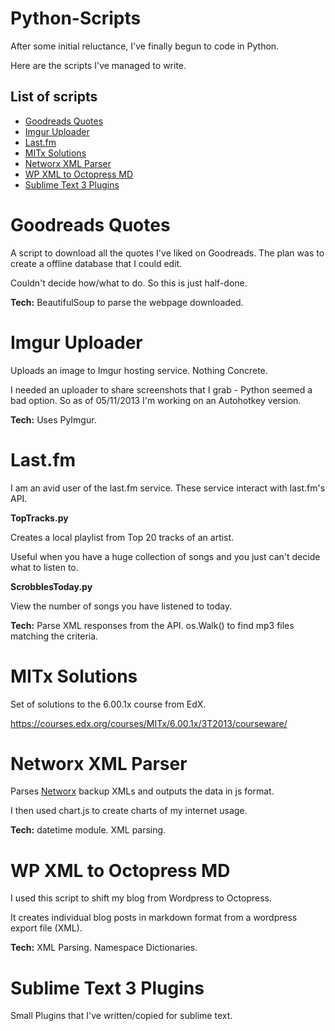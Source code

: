# Python-Scripts

After some initial reluctance, I've finally begun to code in Python.

Here are the scripts I've managed to write.

## List of scripts

* [Goodreads Quotes](#gr)
* [Imgur Uploader](#imgur)
* [Last.fm](#lfm)
* [MITx Solutions](#mitx)
* [Networx XML Parser](#networx)
* [WP XML to Octopress MD](#wp)
* [Sublime Text 3 Plugins](#sublime)

# <a name="gr"></a>Goodreads Quotes

A script to download all the quotes I've liked on Goodreads. The plan was to create a offline database that I could edit.

Couldn't decide how/what to do. So this is just half-done.

**Tech:** BeautifulSoup to parse the webpage downloaded.

# <a name="imgur"></a>Imgur Uploader

Uploads an image to Imgur hosting service. Nothing Concrete.

I needed an uploader to share screenshots that I grab - Python seemed a bad option. So as of 05/11/2013 I'm working on an Autohotkey version.

**Tech:** Uses PyImgur.

# <a name="lfm"></a>Last.fm

I am an avid user of the last.fm service. These service interact with last.fm's API.

**TopTracks.py**

Creates a local playlist from Top 20 tracks of an artist. 

Useful when you have a huge collection of songs and you just can't decide what to listen to.

**ScrobblesToday.py**

View the number of songs you have listened to today.

**Tech:** Parse XML responses from the API. os.Walk() to find mp3 files matching the criteria.

# <a name="mitx"></a>MITx Solutions

Set of solutions to the 6.00.1x course from EdX.

https://courses.edx.org/courses/MITx/6.00.1x/3T2013/courseware/
 
# <a name="networx"></a>Networx XML Parser

Parses [Networx](http://www.softperfect.com/products/networx) backup XMLs and outputs the data in js format. 

I then used chart.js to create charts of my internet usage.

**Tech:** datetime module. XML parsing.

# <a name="wp"></a>WP XML to Octopress MD

I used this script to shift my blog from Wordpress to Octopress.

It creates individual blog posts in markdown format from a wordpress export file (XML).

**Tech:** XML Parsing. Namespace Dictionaries.

# <a name="sublime"></a>Sublime Text 3 Plugins

Small Plugins that I've written/copied for sublime text.
